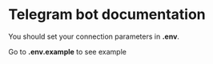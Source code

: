 # Telegram bot documentation
You should set your connection parameters in **.env**.

Go to **.env.example** to see example